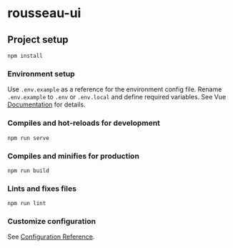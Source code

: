 # rousseau-ui

## Project setup
```
npm install
```

### Environment setup
Use `.env.example` as a reference for the environment config file. Rename `.env.example` to `.env` or `.env.local` and define required variables. See Vue [Documentation](https://cli.vuejs.org/guide/mode-and-env.html#environment-variables) for details.

### Compiles and hot-reloads for development
```
npm run serve
```

### Compiles and minifies for production
```
npm run build
```

### Lints and fixes files
```
npm run lint
```

### Customize configuration
See [Configuration Reference](https://cli.vuejs.org/config/).
